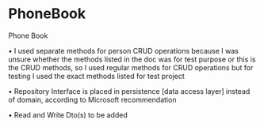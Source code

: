 # PhoneBook
Phone Book

•	I used separate methods for person CRUD operations because I was unsure whether the methods listed in the doc was for test purpose or this is the CRUD methods, so I used regular methods for CRUD operations but for testing I used the exact methods listed for test project

•	Repository Interface is placed in persistence [data access layer] instead of domain, according to Microsoft recommendation

•	Read and Write Dto(s) to be added
